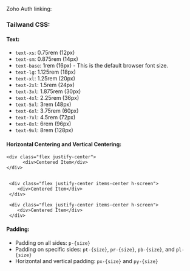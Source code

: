 
Zoho Auth linking:




### Tailwand CSS:

#### Text:

* `text-xs`: 0.75rem (12px)
* `text-sm`: 0.875rem (14px)
* `text-base`: 1rem (16px) - This is the default browser font size.
* `text-lg`: 1.125rem (18px)
* `text-xl`: 1.25rem (20px)
* `text-2xl`: 1.5rem (24px)
* `text-3xl`: 1.875rem (30px)
* `text-4xl`: 2.25rem (36px)
* `text-5xl`: 3rem (48px)
* `text-6xl`: 3.75rem (60px)
* `text-7xl`: 4.5rem (72px)
* `text-8xl`: 6rem (96px)
* `text-9xl`: 8rem (128px)

#### Horizontal Centering and Vertical Centering:

```
<div class="flex justify-center">
      <div>Centered Item</div>
</div>


 <div class="flex justify-center items-center h-screen">
    <div>Centered Item</div>
 </div>

 <div class="flex justify-center items-center h-screen">
    <div>Centered Item</div>
 </div>
```



#### Padding:

* Padding on all sides:  `p-{size}`
* Padding on specific sides: `pt-{size}`, `pr-{size}`, `pb-{size}`, and `pl-{size}`
* Horizontal and vertical padding: `px-{size}` and `py-{size}`
